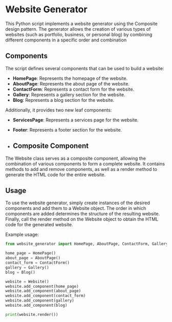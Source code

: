 # Website Generator

This Python script implements a website generator using the Composite design pattern. The generator allows the creation of various types of websites (such as portfolio, business, or personal blog) by combining different components in a specific order and combination

## Components

The script defines several components that can be used to build a website:


- **HomePage**: Represents the homepage of the website.
- **AboutPage**: Represents the about page of the website.
- **ContactForm**: Represents a contact form for the website.
- **Gallery**: Represents a gallery section for the website.
- **Blog**: Represents a blog section for the website.

Additionally, it provides two new leaf components:

- **ServicesPage**: Represents a services page for the website.
- **Footer**: Represents a footer section for the website.

- ## Composite Component

The Website class serves as a composite component, allowing the combination of various components to form a complete website. It contains methods to add and remove components, as well as a render method to generate the HTML code for the entire website.

## Usage
To use the website generator, simply create instances of the desired components and add them to a Website object. The order in which components are added determines the structure of the resulting website. Finally, call the render method on the Website object to obtain the HTML code for the generated website.

Example usage:

```python
from website_generator import HomePage, AboutPage, ContactForm, Gallery, Blog, Website

home_page = HomePage()
about_page = AboutPage()
contact_form = ContactForm()
gallery = Gallery()
blog = Blog()

website = Website()
website.add_component(home_page)
website.add_component(about_page)
website.add_component(contact_form)
website.add_component(gallery)
website.add_component(blog)

print(website.render())
